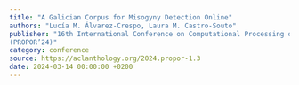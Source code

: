 ```yaml
---
title: "A Galician Corpus for Misogyny Detection Online"
authors: "Lucía M. Álvarez-Crespo, Laura M. Castro-Souto"
publisher: "16th International Conference on Computational Processing of Portuguese
(PROPOR’24)"
category: conference
source: https://aclanthology.org/2024.propor-1.3
date: 2024-03-14 00:00:00 +0200
---
```

